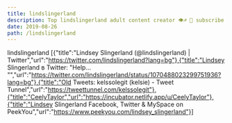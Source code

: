 ```yaml
---
title: lindslingerland
description: Top lindslingerland adult content creator 👁♐️ 👑 subscribe lindslingerland to my porn site below IG lindslingerland
date: 2019-08-26
path: /lindslingerland
---
```


lindslingerland
[{"title":"Lindsey Slingerland (@lindslingerland) | Twitter","url":"https://twitter.com/lindslingerland?lang=bg"},{"title":"Lindsey Slingerland в Twitter: \"Help… \"","url":"https://twitter.com/lindslingerland/status/1070488023299751936?lang=bg"},{"title":"Old Tweets: kelssolegit (kelsie) - Tweet Tunnel","url":"https://tweettunnel.com/kelssolegit"},{"title":"CeelyTaylor","url":"https://incubator.netlify.app/u/CeelyTaylor"},{"title":"Lindsey Slingerland Facebook, Twitter & MySpace on PeekYou","url":"https://www.peekyou.com/lindsey_slingerland"}]

